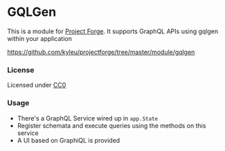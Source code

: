 # GQLGen

This is a module for [Project Forge](https://projectforge.dev). It supports GraphQL APIs using gqlgen within your application

https://github.com/kyleu/projectforge/tree/master/module/gqlgen

### License 

Licensed under [CC0](https://creativecommons.org/publicdomain/zero/1.0)

### Usage

- There's a GraphQL Service wired up in `app.State`
- Register schemata and execute queries using the methods on this service
- A UI based on GraphiQL is provided

